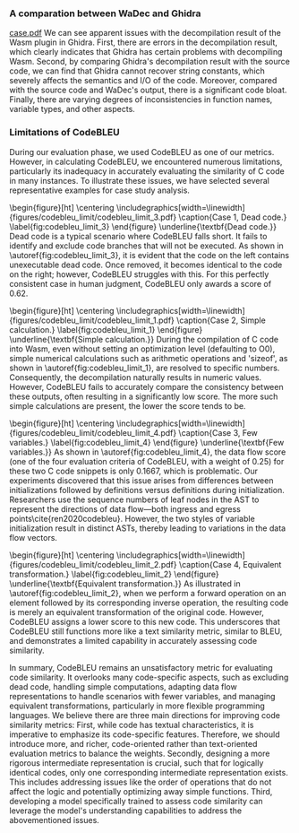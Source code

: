 ### A comparation between WaDec and Ghidra
[case.pdf](https://github.com/user-attachments/files/15656559/case.pdf)
We can see apparent issues with the decompilation result of the Wasm plugin in Ghidra. First, there are errors in the decompilation result, which clearly indicates that Ghidra has certain problems with decompiling Wasm. Second, by comparing Ghidra's decompilation result with the source code, we can find that Ghidra cannot recover string constants, which severely affects the semantics and I/O of the code. Moreover, compared with the source code and WaDec's output, there is a significant code bloat. Finally, there are varying degrees of inconsistencies in function names, variable types, and other aspects.

### Limitations of CodeBLEU
During our evaluation phase, we used CodeBLEU as one of our metrics. However, in calculating CodeBLEU, we encountered numerous limitations, particularly its inadequacy in accurately evaluating the similarity of C code in many instances. To illustrate these issues, we have selected several representative examples for case study analysis.

\begin{figure}[ht]
    \centering
    \includegraphics[width=\linewidth]{figures/codebleu_limit/codebleu_limit_3.pdf}
    \caption{Case 1, Dead code.}
    \label{fig:codebleu_limit_3}
\end{figure}
\underline{\textbf{Dead code.}}
Dead code is a typical scenario where CodeBLEU falls short. It fails to identify and exclude code branches that will not be executed. 
As shown in \autoref{fig:codebleu_limit_3}, it is evident that the code on the left contains unexecutable dead code. Once removed, it becomes identical to the code on the right;
however, CodeBLEU struggles with this. For this perfectly consistent case in human judgment, CodeBLEU only awards a score of 0.62.

\begin{figure}[ht]
    \centering
    \includegraphics[width=\linewidth]{figures/codebleu_limit/codebleu_limit_1.pdf}
    \caption{Case 2, Simple calculation.}
    \label{fig:codebleu_limit_1}
\end{figure}
\underline{\textbf{Simple calculation.}}
During the compilation of C code into Wasm, even without setting an optimization level (defaulting to O0), simple numerical calculations such as arithmetic operations and 'sizeof', as shown in \autoref{fig:codebleu_limit_1}, are resolved to specific numbers. Consequently, the decompilation naturally results in numeric values. However, CodeBLEU fails to accurately compare the consistency between these outputs, often resulting in a significantly low score. The more such simple calculations are present, the lower the score tends to be.

\begin{figure}[ht]
    \centering
    \includegraphics[width=\linewidth]{figures/codebleu_limit/codebleu_limit_4.pdf}
    \caption{Case 3, Few variables.}
    \label{fig:codebleu_limit_4}
\end{figure}
\underline{\textbf{Few variables.}}
As shown in \autoref{fig:codebleu_limit_4}, the data flow score (one of the four evaluation criteria of CodeBLEU, with a weight of 0.25) for these two C code snippets is only 0.1667, which is problematic.
Our experiments discovered that this issue arises from differences between initializations followed by definitions versus definitions during initialization. Researchers use the sequence numbers of leaf nodes in the AST to represent the directions of data flow—both ingress and egress points\cite{ren2020codebleu}. However, the two styles of variable initialization result in distinct ASTs, thereby leading to variations in the data flow vectors.

\begin{figure}[ht]
    \centering
    \includegraphics[width=\linewidth]{figures/codebleu_limit/codebleu_limit_2.pdf}
    \caption{Case 4, Equivalent transformation.}
    \label{fig:codebleu_limit_2}
\end{figure}
\underline{\textbf{Equivalent transformation.}}
As illustrated in \autoref{fig:codebleu_limit_2}, when we perform a forward operation on an element followed by its corresponding inverse operation, the resulting code is merely an equivalent transformation of the original code. However, CodeBLEU assigns a lower score to this new code. This underscores that CodeBLEU still functions more like a text similarity metric, similar to BLEU, and demonstrates a limited capability in accurately assessing code similarity.

In summary, CodeBLEU remains an unsatisfactory metric for evaluating code similarity. It overlooks many code-specific aspects, such as excluding dead code, handling simple computations, adapting data flow representations to handle scenarios with fewer variables, and managing equivalent transformations, particularly in more flexible programming languages. We believe there are three main directions for improving code similarity metrics: First, while code has textual characteristics, it is imperative to emphasize its code-specific features. Therefore, we should introduce more, and richer, code-oriented rather than text-oriented evaluation metrics to balance the weights. Secondly, designing a more rigorous intermediate representation is crucial, such that for logically identical codes, only one corresponding intermediate representation exists. This includes addressing issues like the order of operations that do not affect the logic and potentially optimizing away simple functions. Third, developing a model specifically trained to assess code similarity can leverage the model's understanding capabilities to address the abovementioned issues.

